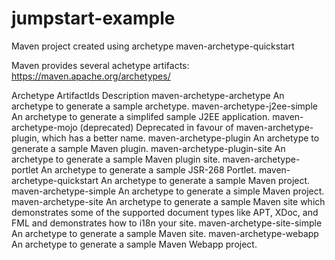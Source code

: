 # jumpstart-example
Maven project created using archetype maven-archetype-quickstart

Maven provides several achetype artifacts:
https://maven.apache.org/archetypes/

Archetype ArtifactIds	Description
maven-archetype-archetype	An archetype to generate a sample archetype.
maven-archetype-j2ee-simple	An archetype to generate a simplifed sample J2EE application.
maven-archetype-mojo (deprecated)	Deprecated in favour of maven-archetype-plugin, which has a better name.
maven-archetype-plugin	An archetype to generate a sample Maven plugin.
maven-archetype-plugin-site	An archetype to generate a sample Maven plugin site.
maven-archetype-portlet	An archetype to generate a sample JSR-268 Portlet.
maven-archetype-quickstart	An archetype to generate a sample Maven project.
maven-archetype-simple	An archetype to generate a simple Maven project.
maven-archetype-site	An archetype to generate a sample Maven site which demonstrates some of the supported document types like APT, XDoc, and FML and demonstrates how to i18n your site.
maven-archetype-site-simple	An archetype to generate a sample Maven site.
maven-archetype-webapp	An archetype to generate a sample Maven Webapp project.